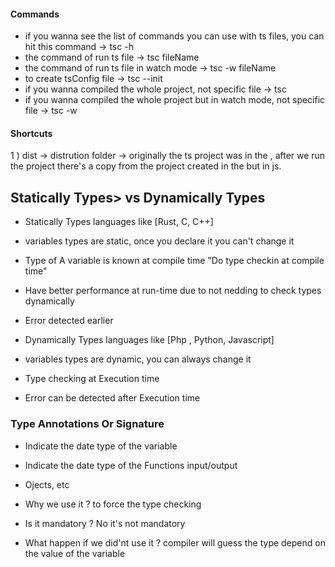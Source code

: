 #### Commands

- if you wanna see the list of commands you can use with ts files, you can hit this command -> tsc -h
- the command of run ts file -> tsc fileName
- the command of run ts file in watch mode -> tsc -w fileName
- to create tsConfig file -> tsc --init
- if you wanna compiled the whole project, not specific file -> tsc
- if you wanna compiled the whole project but in watch mode, not specific file -> tsc -w

#### Shortcuts

1 ) dist -> distrution folder <the folder where ts code compiled to js code>
-> originally the ts project was in the <src folder> , after we run the project there's a copy from the project created in the <dist folder> but in js.

## Statically Types> vs Dynamically Types

- Statically Types languages like [Rust, C, C++]
- variables types are static, once you declare it you can't change it
- Type of A variable is known at compile time "Do type checkin at compile time"
- Have better performance at run-time due to not nedding to check types dynamically
- Error detected earlier

- Dynamically Types languages like [Php , Python, Javascript]
- variables types are dynamic, you can always change it
- Type checking at Execution time
- Error can be detected after Execution time

### Type Annotations Or Signature

- Indicate the date type of the variable
- Indicate the date type of the Functions input/output
- Ojects, etc

- Why we use it ? to force the type checking
- Is it mandatory ? No it's not mandatory
- What happen if we did'nt use it ? compiler will guess the type depend on the value of the variable
